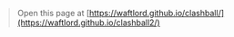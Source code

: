 


> Open this page at [https://waftlord.github.io/clashball/](https://waftlord.github.io/clashball2/)

